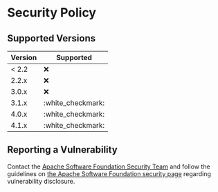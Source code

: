 # Security Policy

## Supported Versions

| Version | Supported          |
| ------- | ------------------ |
| < 2.2   | :x:                |
| 2.2.x   | :x:                |
| 3.0.x   | :x:                |
| 3.1.x   | :white_checkmark:  |
| 4.0.x   | :white_checkmark:  |
| 4.1.x   | :white_checkmark:  |

## Reporting a Vulnerability
Contact the [Apache Software Foundation Security Team](mailto:security@trafficcontrol.apache.org)
and follow the guidelines on [the Apache Software Foundation security page](https://www.apache.org/security/)
regarding vulnerability disclosure.

<!--
Licensed to the Apache Software Foundation (ASF) under one
or more contributor license agreements.  See the NOTICE file
distributed with this work for additional information
regarding copyright ownership.  The ASF licenses this file
to you under the Apache License, Version 2.0 (the
"License"); you may not use this file except in compliance
with the License.  You may obtain a copy of the License at

    http://www.apache.org/licenses/LICENSE-2.0

Unless required by applicable law or agreed to in writing,
software distributed under the License is distributed on an
"AS IS" BASIS, WITHOUT WARRANTIES OR CONDITIONS OF ANY
KIND, either express or implied.  See the License for the
specific language governing permissions and limitations
under the License.
-->
